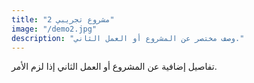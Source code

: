 ```yaml
---
title: "مشروع تجريبي 2"
image: "/demo2.jpg"
description: "وصف مختصر عن المشروع أو العمل الثاني."
---
```


تفاصيل إضافية عن المشروع أو العمل الثاني إذا لزم الأمر.
